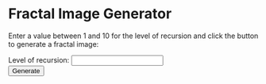<!DOCTYPE html>
<html>

<head>
  <link rel="stylesheet" type="text/css" href="style.css">
  <meta charset="utf-8" />
</head>


<body>

  <h1>Fractal Image Generator</h1>

  <p>Enter a value between 1 and 10 for the level of recursion and click the button to generate a fractal image:</p>

  <form>
    Level of recursion: <input type="text" id="recursionLevel"><br>
    <button type="button" onclick="generateFractal()">Generate</button>
  </form>

  <canvas id="fractalCanvas" width="500" height="500"></canvas>

  <script>
    function generateFractal() {
      var recursionLevel = document.getElementById("recursionLevel").value;
      var canvas = document.getElementById("fractalCanvas");
      var ctx = canvas.getContext("2d");

      var image = new Image();
      image.src = "/img/imgtst1.jpg";
      image.onload = function () {
        ctx.clearRect(0, 0, canvas.width, canvas.height);
        drawFractal(ctx, image, recursionLevel, 0, 0, image.width, image.height);
      }
    }

    function drawFractal(ctx, image, level, x, y, width, height) {
      if (level > 0) {
        // Calculate the dimensions of the four quadrants
        var w = width / 2;
        var h = height / 2;

        // Draw the image in the top-left quadrant
        ctx.drawImage(image, x, y, w, h);

        // Recursively draw the image in the other quadrants
        drawFractal(ctx, image, level - 1, x + w, y, w, h);
        drawFractal(ctx, image, level - 1, x, y + h, w, h);
        drawFractal(ctx, image, level - 1, x + w, y + h, w, h);
      }
    }
  </script>



</body>

</html>
